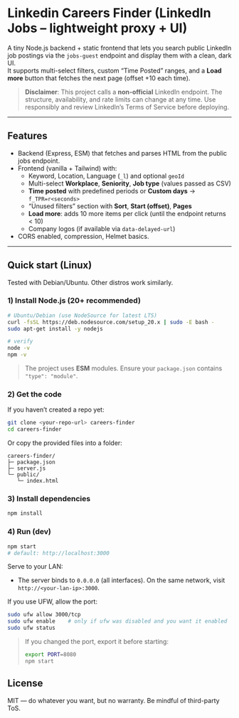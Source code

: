 # Linkedin Careers Finder (LinkedIn Jobs – lightweight proxy + UI)

A tiny Node.js backend + static frontend that lets you search public LinkedIn job postings via the `jobs-guest` endpoint and display them with a clean, dark UI.  
It supports multi-select filters, custom “Time Posted” ranges, and a **Load more** button that fetches the next page (offset +10 each time).

> **Disclaimer**: This project calls a **non‑official** LinkedIn endpoint. The structure, availability, and rate limits can change at any time. Use responsibly and review LinkedIn’s Terms of Service before deploying.

---

## Features

- Backend (Express, ESM) that fetches and parses HTML from the public jobs endpoint.
- Frontend (vanilla + Tailwind) with:
  - Keyword, Location, Language (`_l`) and optional `geoId`
  - Multi-select **Workplace**, **Seniority**, **Job type** (values passed as CSV)
  - **Time posted** with predefined periods or **Custom days** → `f_TPR=r<seconds>`
  - “Unused filters” section with **Sort**, **Start (offset)**, **Pages**
  - **Load more**: adds 10 more items per click (until the endpoint returns < 10)
  - Company logos (if available via `data-delayed-url`)
- CORS enabled, compression, Helmet basics.

---

## Quick start (Linux)

Tested with Debian/Ubuntu. Other distros work similarly.

### 1) Install Node.js (20+ recommended)

```bash
# Ubuntu/Debian (use NodeSource for latest LTS)
curl -fsSL https://deb.nodesource.com/setup_20.x | sudo -E bash -
sudo apt-get install -y nodejs

# verify
node -v
npm -v
```

> The project uses **ESM** modules. Ensure your `package.json` contains `"type": "module"`.

### 2) Get the code

If you haven’t created a repo yet:

```bash
git clone <your-repo-url> careers-finder
cd careers-finder
```

Or copy the provided files into a folder:

```
careers-finder/
├─ package.json
├─ server.js
└─ public/
   └─ index.html
```

### 3) Install dependencies

```bash
npm install
```

### 4) Run (dev)

```bash
npm start
# default: http://localhost:3000
```

Serve to your LAN:
- The server binds to `0.0.0.0` (all interfaces). On the same network, visit `http://<your-lan-ip>:3000`.

If you use UFW, allow the port:
```bash
sudo ufw allow 3000/tcp
sudo ufw enable    # only if ufw was disabled and you want it enabled
sudo ufw status
```

> If you changed the port, export it before starting:
> ```bash
> export PORT=8080
> npm start
> ```

## License

MIT — do whatever you want, but no warranty. Be mindful of third-party ToS.


